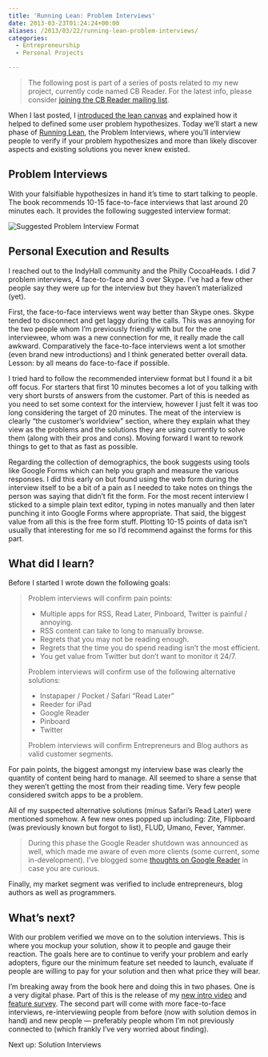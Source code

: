 ```yaml
---
title: 'Running Lean: Problem Interviews'
date: 2013-03-23T01:24:24+00:00
aliases: /2013/03/22/running-lean-problem-interviews/
categories:
  - Entrepreneurship
  - Personal Projects

---
```

> The following post is part of a series of posts related to my new project, currently code named CB Reader. For the latest info, please consider [joining the CB Reader mailing list][1].

When I last posted, I [introduced the lean canvas][2] and explained how it helped to defined some user problem hypothesizes. Today we&#8217;ll start a new phase of [Running Lean][3], the Problem Interviews, where you&#8217;ll interview people to verify if your problem hypothesizes and more than likely discover aspects and existing solutions you never knew existed.

## Problem Interviews

With your falsifiable hypothesizes in hand it&#8217;s time to start talking to people. The book recommends 10-15 face-to-face interviews that last around 20 minutes each. It provides the following suggested interview format:

![Suggested Problem Interview Format][4]

## Personal Execution and Results

I reached out to the IndyHall community and the Philly CocoaHeads. I did 7 problem interviews, 4 face-to-face and 3 over Skype. I&#8217;ve had a few other people say they were up for the interview but they haven&#8217;t materialized (yet).

First, the face-to-face interviews went way better than Skype ones. Skype tended to disconnect and get laggy during the calls. This was annoying for the two people whom I&#8217;m previously friendly with but for the one interviewee, whom was a new connection for me, it really made the call awkward. Comparatively the face-to-face interviews went a lot smother (even brand new introductions) and I think generated better overall data. Lesson: by all means do face-to-face if possible.

I tried hard to follow the recommended interview format but I found it a bit off focus. For starters that first 10 minutes becomes a lot of you talking with very short bursts of answers from the customer. Part of this is needed as you need to set some context for the interview, however I just felt it was too long considering the target of 20 minutes. The meat of the interview is clearly &#8220;the customer&#8217;s worldview&#8221; section, where they explain what they view as the problems and the solutions they are using currently to solve them (along with their pros and cons). Moving forward I want to rework things to get to that as fast as possible.

Regarding the collection of demographics, the book suggests using tools like Google Forms which can help you graph and measure the various responses. I did this early on but found using the web form during the interview itself to be a bit of a pain as I needed to take notes on things the person was saying that didn&#8217;t fit the form. For the most recent interview I sticked to a simple plain text editor, typing in notes manually and then later punching it into Google Forms where appropriate. That said, the biggest value from all this is the free form stuff. Plotting 10-15 points of data isn&#8217;t usually that interesting for me so I&#8217;d recommend against the forms for this part.

## What did I learn?

Before I started I wrote down the following goals:

> Problem interviews will confirm pain points:
> 
>   * Multiple apps for RSS, Read Later, Pinboard, Twitter is painful / annoying.
>   * RSS content can take to long to manually browse.
>   * Regrets that you may not be reading enough.
>   * Regrets that the time you do spend reading isn&#8217;t the most efficient.
>   * You get value from Twitter but don&#8217;t want to monitor it 24/7.
> 
> Problem interviews will confirm use of the following alternative solutions:
> 
>   * Instapaper / Pocket / Safari &#8220;Read Later&#8221;
>   * Reeder for iPad
>   * Google Reader
>   * Pinboard
>   * Twitter
> 
> Problem interviews will confirm Entrepreneurs and Blog authors as valid customer segments.

For pain points, the biggest amongst my interview base was clearly the quantity of content being hard to manage. All seemed to share a sense that they weren&#8217;t getting the most from their reading time. Very few people considered switch apps to be a problem.

All of my suspected alternative solutions (minus Safari&#8217;s Read Later) were mentioned somehow. A few new ones popped up including: Zite, Flipboard (was previously known but forgot to list), FLUD, Umano, Fever, Yammer.

> During this phase the Google Reader shutdown was announced as well, which made me aware of even more clients (some current, some in-development). I&#8217;ve blogged some [thoughts on Google Reader][5] in case you are curious.

Finally, my market segment was verified to include entrepreneurs, blog authors as well as programmers.

## What&#8217;s next?

With our problem verified we move on to the solution interviews. This is where you mockup your solution, show it to people and gauge their reaction. The goals here are to continue to verify your problem and early adopters, figure our the minimum feature set needed to launch, evaluate if people are willing to pay for your solution and then what price they will bear.

I&#8217;m breaking away from the book here and doing this in two phases. One is a very digital phase. Part of this is the release of my [new intro video][6] and [feature survey][7]. The second part will come with more face-to-face interviews, re-interviewing people from before (now with solution demos in hand) and new people &#8212; preferably people whom I&#8217;m not previously connected to (which frankly I&#8217;ve very worried about finding).

Next up: Solution Interviews

 [1]: http://clickablebliss.com/cbreader/mailing_list.html
 [2]: http://mikezornek.com/2013/03/13/running-lean-building-our-lean-canvas/
 [3]: http://www.amazon.com/gp/product/1449305172/ref=as_li_ss_tl?ie=UTF8&camp=1789&creative=390957&creativeASIN=1449305172&linkCode=as2&tag=mikezornekcom-20
 [4]: http://mikezornek.com/media/images/problem_interview_format.png "Suggested Problem Interview Format"
 [5]: http://mikezornek.com/2013/03/13/more-google-reader-thoughts/
 [6]: http://www.youtube.com/watch?v=nd2_YfTL-xg
 [7]: http://bit.ly/cbreader